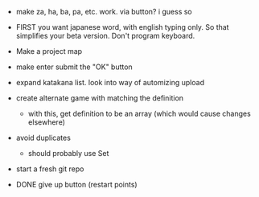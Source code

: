 - make za, ha, ba, pa, etc. work. via button? i guess so
- FIRST you want japanese word, with english typing only. So that simplifies your beta version. Don't program keyboard.
- Make a project map

- make enter submit the "OK" button
- expand katakana list. look into way of automizing upload
- create alternate game with matching the definition
  - with this, get definition to be an array (which would cause changes elsewhere)
- avoid duplicates
  - should probably use Set
- start a fresh git repo



- DONE give up button (restart points)